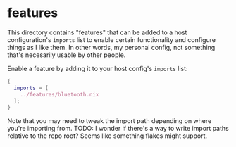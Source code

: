 # features

This directory contains "features" that can be added to a host configuration's `imports` list to enable certain functionality and configure things as I like them. In other words, my personal config, not something that's necesarily usable by other people.

Enable a feature by adding it to your host config's `imports` list:

```nix
{
  imports = [
    ../features/bluetooth.nix
  ];
}
```

Note that you may need to tweak the import path depending on where you're importing from. TODO: I wonder if there's a way to write import paths relative to the repo root? Seems like something flakes might support.
